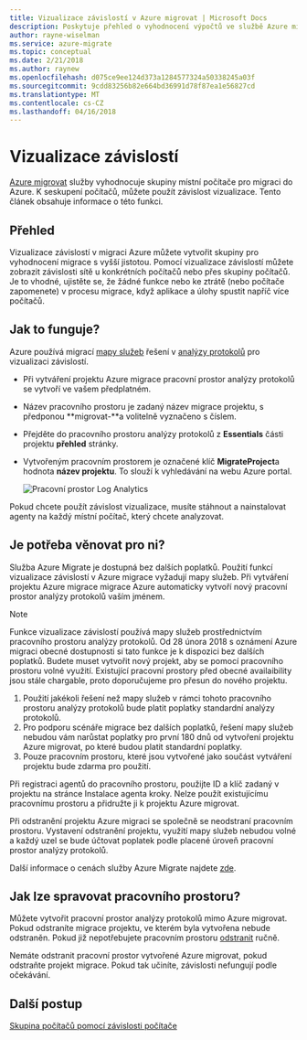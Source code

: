 ```yaml
---
title: Vizualizace závislostí v Azure migrovat | Microsoft Docs
description: Poskytuje přehled o vyhodnocení výpočtů ve službě Azure migrovat.
author: rayne-wiselman
ms.service: azure-migrate
ms.topic: conceptual
ms.date: 2/21/2018
ms.author: raynew
ms.openlocfilehash: d075ce9ee124d373a1284577324a50338245a03f
ms.sourcegitcommit: 9cdd83256b82e664bd36991d78f87ea1e56827cd
ms.translationtype: MT
ms.contentlocale: cs-CZ
ms.lasthandoff: 04/16/2018
---
```

# <a name="dependency-visualization"></a>Vizualizace závislostí

[Azure migrovat](migrate-overview.md) služby vyhodnocuje skupiny místní počítače pro migraci do Azure. K seskupení počítačů, můžete použít závislost vizualizace. Tento článek obsahuje informace o této funkci.


## <a name="overview"></a>Přehled

Vizualizace závislostí v migraci Azure můžete vytvořit skupiny pro vyhodnocení migrace s vyšší jistotou. Pomocí vizualizace závislostí můžete zobrazit závislosti sítě u konkrétních počítačů nebo přes skupiny počítačů. Je to vhodné, ujistěte se, že žádné funkce nebo ke ztrátě (nebo počítače zapomenete) v procesu migrace, když aplikace a úlohy spustit napříč více počítačů.  

## <a name="how-does-it-work"></a>Jak to funguje?

Azure používá migrací [mapy služeb](../operations-management-suite/operations-management-suite-service-map.md) řešení v [analýzy protokolů](../log-analytics/log-analytics-overview.md) pro vizualizaci závislostí.
- Při vytváření projektu Azure migrace pracovní prostor analýzy protokolů se vytvoří ve vašem předplatném.
- Název pracovního prostoru je zadaný název migrace projektu, s předponou **migrovat-**a volitelně vyznačeno s číslem. 
- Přejděte do pracovního prostoru analýzy protokolů z **Essentials** části projektu **přehled** stránky.
- Vytvořeným pracovním prostorem je označené klíč **MigrateProject**a hodnota **název projektu**. To slouží k vyhledávání na webu Azure portal.  

    ![Pracovní prostor Log Analytics](./media/concepts-dependency-visualization/oms-workspace.png)

Pokud chcete použít závislost vizualizace, musíte stáhnout a nainstalovat agenty na každý místní počítač, který chcete analyzovat.  

## <a name="do-i-need-to-pay-for-it"></a>Je potřeba věnovat pro ni?

Služba Azure Migrate je dostupná bez dalších poplatků. Použití funkcí vizualizace závislostí v Azure migrace vyžadují mapy služeb. Při vytváření projektu Azure migrace migrace Azure automaticky vytvoří nový pracovní prostor analýzy protokolů vaším jménem.

> [!NOTE]
> Funkce vizualizace závislostí používá mapy služeb prostřednictvím pracovního prostoru analýzy protokolů. Od 28 února 2018 s oznámení Azure migraci obecné dostupnosti si tato funkce je k dispozici bez dalších poplatků. Budete muset vytvořit nový projekt, aby se pomocí pracovního prostoru volné využití. Existující pracovní prostory před obecné availaibility jsou stále chargable, proto doporučujeme pro přesun do nového projektu.

1. Použití jakékoli řešení než mapy služeb v rámci tohoto pracovního prostoru analýzy protokolů bude platit poplatky standardní analýzy protokolů. 
2. Pro podporu scénáře migrace bez dalších poplatků, řešení mapy služeb nebudou vám narůstat poplatky pro první 180 dnů od vytvoření projektu Azure migrovat, po které budou platit standardní poplatky.
3. Pouze pracovním prostoru, které jsou vytvořené jako součást vytváření projektu bude zdarma pro použití.

Při registraci agentů do pracovního prostoru, použijte ID a klíč zadaný v projektu na stránce Instalace agenta kroky. Nelze použít existujícímu pracovnímu prostoru a přidružte ji k projektu Azure migrovat.

Při odstranění projektu Azure migraci se společně se neodstraní pracovním prostoru. Vystavení odstranění projektu, využití mapy služeb nebudou volné a každý uzel se bude účtovat poplatek podle placené úroveň pracovní prostor analýzy protokolů.

Další informace o cenách služby Azure Migrate najdete [zde](https://azure.microsoft.com/pricing/details/azure-migrate/). 

## <a name="how-do-i-manage-the-workspace"></a>Jak lze spravovat pracovního prostoru?

Můžete vytvořit pracovní prostor analýzy protokolů mimo Azure migrovat. Pokud odstraníte migrace projektu, ve kterém byla vytvořena nebude odstraněn. Pokud již nepotřebujete pracovním prostoru [odstranit](../log-analytics/log-analytics-manage-access.md) ručně.

Nemáte odstranit pracovní prostor vytvořené Azure migrovat, pokud odstraňte projekt migrace. Pokud tak učiníte, závislosti nefungují podle očekávání.

## <a name="next-steps"></a>Další postup

[Skupina počítačů pomocí závislosti počítače](how-to-create-group-machine-dependencies.md)